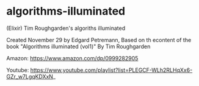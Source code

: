 # algorithms-illuminated
(Elixir) Tim Roughgarden's algoriths illuminated 

Created November 29 by Edgard Petremann,
Based on th econtent of the book
"Algorithms illuminated (vol1)"
By Tim Roughgarden

Amazon:
https://www.amazon.com/dp/0999282905

Youtube:
https://www.youtube.com/playlist?list=PLEGCF-WLh2RLHqXx6-GZr_w7LgqKDXxN_

